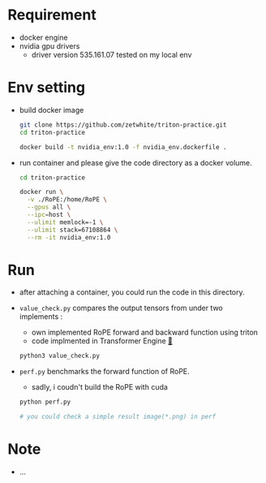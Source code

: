 

# Requirement
* docker engine
* nvidia gpu drivers
  * driver version 535.161.07 tested on my local env

# Env setting

* build docker image
  ```bash
  git clone https://github.com/zetwhite/triton-practice.git 
  cd triton-practice
  
  docker build -t nvidia_env:1.0 -f nvidia_env.dockerfile .
  ```

* run container and please give the code directory as a docker volume.
  ```bash
  cd triton-practice
  
  docker run \
    -v ./RoPE:/home/RoPE \
    --gpus all \
    --ipc=host \
    --ulimit memlock=-1 \
    --ulimit stack=67108864 \
    --rm -it nvidia_env:1.0
  ```

# Run
* after attaching a container, you could run the code in this directory. 

* `value_check.py` compares the output tensors from under two implements :
   * own implemented RoPE forward and backward function using triton
   * code implmented in Transformer Engine [:link:](https://github.com/NVIDIA/TransformerEngine/blob/5b90b7f5ed67b373bc5f843d1ac3b7a8999df08e/transformer_engine/pytorch/attention.py#L1037-L1078)

    ```bash
    python3 value_check.py
    ``` 

* `perf.py` benchmarks the forward function of RoPE.
    * sadly, i coudn't build the RoPE with cuda 
    ``` bash 
    python perf.py
    
    # you could check a simple result image(*.png) in perf
    ```


# Note 
 * ... 